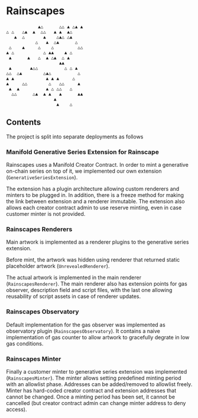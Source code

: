 # Rainscapes

                ▲△      △△ ▲ △▲ ▲    
    △ △   △▲  ▲  △△   ▲ ▲  ▲△        
       ▲  △       ▲    △▲△ △▲        
               △   ▲  △▲      △      
     △    ▲     △    △         △△    
    ▲ △           △ ▲▲    ▲ △        
     ▲      ▲   △  ▲ △▲  △ ▲         
                        ▲▲           
     ▲       ▲△△          △ △ ▲      
    △△  △▲        △▲△          △     
    ▲ ▲            ▲ ▲ ▲     △       
    ▲     △△        △   △△     ▲     
     ▲  ▲          ▲ △ △△   △        
      △△      △▲  ▲ ▲   ▲      ▲▲    
                      ▲              
                       ▲    △        

## Contents

The project is split into separate deployments as follows

### Manifold Generative Series Extension for Rainscape

Rainscapes uses a Manifold Creator Contract. In order to mint a generative
on-chain series on top of it, we implemented our own extension (`GenerativeSeriesExtension`).

The extension has a plugin architecture allowing custom renderers and
minters to be plugged in. In addition, there is a freeze method for
making the link between extension and a renderer immutable. The extension
also allows each creator contract admin to use reserve minting, even
in case customer minter is not provided.

### Rainscapes Renderers

Main artwork is implemented as a renderer plugins to the generative series
extension.

Before mint, the artwork was hidden using renderer that returned static
placeholder artwork (`UnrevealedRenderer`).

The actual artwork is implemented in the main renderer (`RainscapesRenderer`).
The main renderer also has extension points for gas observer, description field
and script files, with the last one allowing reusability of script assets in case of renderer updates.

### Rainscapes Observatory

Default implementation for the gas observer was implemented as observatory
plugin (`RainscapesObservatory`). It contains a naive implementation of gas
counter to allow artwork to gracefully degrate in low gas conditions.

### Rainscapes Minter

Finally a customer minter to generative series extension was implemented
(`RainscapesMinter`). The minter allows setting predefined minting period with
an allowlist phase. Addresses can be added/removed to allowlist freely.
Minter has hard-coded creator contract and extension addresses that cannot be
changed. Once a minting period has been set, it cannot be cancelled
(but creator contract admin can change minter address to deny access).
